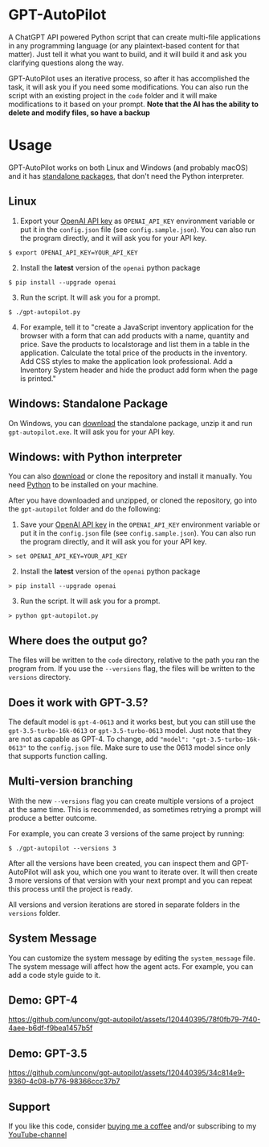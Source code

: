 # GPT-AutoPilot

A ChatGPT API powered Python script that can create multi-file applications in any programming language (or any
plaintext-based content for that matter). Just tell it what you want to build, and it will build it and ask you
clarifying questions along the way.

GPT-AutoPilot uses an iterative process, so after it has accomplished the task, it will ask you if you need some
modifications. You can also run the script with an existing project in the `code` folder and it will make modifications
to it based on your prompt. **Note that the AI has the ability to delete and modify files, so have a backup**

# Usage

GPT-AutoPilot works on both Linux and Windows (and probably macOS) and it has [standalone packages](https://github.com/unconv/gpt-autopilot/releases/tag/v0.3.0), that don't need the Python interpreter.

## Linux

1. Export your [OpenAI API key](https://platform.openai.com/account/api-keys) as `OPENAI_API_KEY` environment variable
   or put it in the `config.json` file (see `config.sample.json`). You can also run the program directly, and it will
   ask you for your API key.

```console
$ export OPENAI_API_KEY=YOUR_API_KEY
```

2. Install the **latest** version of the `openai` python package

```console
$ pip install --upgrade openai
```

3. Run the script. It will ask you for a prompt.

```console
$ ./gpt-autopilot.py
```

4. For example, tell it to "create a JavaScript inventory application for the browser with a form that can add products
   with a name, quantity and price. Save the products to localstorage and list them in a table in the application.
   Calculate the total price of the products in the inventory. Add CSS styles to make the application look professional.
   Add a Inventory System header and hide the product add form when the page is printed."

## Windows: Standalone Package

On Windows, you can [download](https://github.com/unconv/gpt-autopilot/releases/download/v0.3.0/gpt-autopilot-windows-0.3.0.zip) the standalone package, unzip it and run `gpt-autopilot.exe`. It will ask you for your API key.

## Windows: with Python interpreter

You can also [download](https://github.com/unconv/gpt-autopilot/archive/refs/heads/master.zip) or clone the repository
and install it manually. You need [Python](https://www.python.org/) to be installed on your machine.

After you have downloaded and unzipped, or cloned the repository, go into the `gpt-autopilot` folder and do the
following:

1. Save your [OpenAI API key](https://platform.openai.com/account/api-keys) in the `OPENAI_API_KEY` environment variable
   or put it in the `config.json` file (see `config.sample.json`). You can also run the program directly, and it will
   ask you for your API key.

```console
> set OPENAI_API_KEY=YOUR_API_KEY
```

2. Install the **latest** version of the `openai` python package

```console
> pip install --upgrade openai
```

3. Run the script. It will ask you for a prompt.

```console
> python gpt-autopilot.py
```

## Where does the output go?

The files will be written to the `code` directory, relative to the path you ran the program from. If you use
the `--versions` flag, the files will be written to the `versions` directory.

## Does it work with GPT-3.5?

The default model is `gpt-4-0613` and it works best, but you can still use the `gpt-3.5-turbo-16k-0613`
or `gpt-3.5-turbo-0613` model. Just note that they are not as capable as GPT-4. To change,
add `"model": "gpt-3.5-turbo-16k-0613"` to the `config.json` file. Make sure to use the 0613 model since only that
supports function calling.

## Multi-version branching

With the new `--versions` flag you can create multiple versions of a project at the same time. This is recommended, as
sometimes retrying a prompt will produce a better outcome.

For example, you can create 3 versions of the same project by running:

```console
$ ./gpt-autopilot --versions 3
```

After all the versions have been created, you can inspect them and GPT-AutoPilot will ask you, which one you want to
iterate over. It will then create 3 more versions of that version with your next prompt and you can repeat this process
until the project is ready.

All versions and version iterations are stored in separate folders in the `versions` folder.

## System Message

You can customize the system message by editing the `system_message` file. The system message will affect how the agent
acts. For example, you can add a code style guide to it.

## Demo: GPT-4

https://github.com/unconv/gpt-autopilot/assets/120440395/78f0fb79-7f40-4aee-b6df-f9bea1457b5f

## Demo: GPT-3.5

https://github.com/unconv/gpt-autopilot/assets/120440395/34c814e9-9360-4c08-b776-98366ccc37b7

## Support

If you like this code, consider [buying me a coffee](https://buymeacoffee.com/unconv) and/or subscribing to
my [YouTube-channel](https://youtube.com/@unconv)
